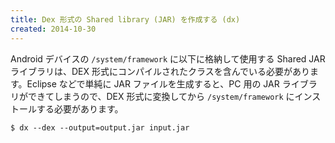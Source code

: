 ```yaml
---
title: Dex 形式の Shared library (JAR) を作成する (dx)
created: 2014-10-30
---
```


Android デバイスの `/system/framework` に以下に格納して使用する Shared JAR ライブラリは、DEX 形式にコンパイルされたクラスを含んでいる必要があります。Eclipse などで単純に JAR ファイルを生成すると、PC 用の JAR ライブラリができてしまうので、DEX 形式に変換してから `/system/framework` にインストールする必要があります。

```
$ dx --dex --output=output.jar input.jar
```

